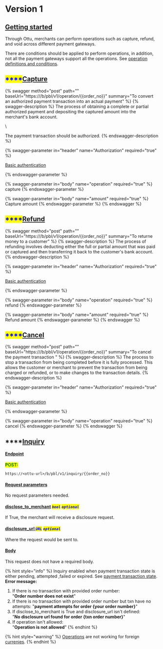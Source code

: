 # Version 1

## [Getting started](version-1.md#getting-started)

Through Ottu, merchants can perform operations such as capture, refund, and void across different payment gateways.

There are conditions should be applied to perform operations, in addition, not all the payment gateways support all the operations. See [operation definitions and conditions](../../../user-guide/payment-gateway.md#operation-definitions-and-conditions).

## <mark style="color:blue;">****</mark>[**Capture**](version-1.md#capture)

{% swagger method="post" path="" baseUrl="https://<ottu-url>/b/pbl/v1/operation/{{order_no}}" summary="To convert an authorized payment transaction into an actual payment" %}
{% swagger-description %}
The process of obtaining a complete or partial authorized payment and depositing the captured amount into the merchant's bank account.

\


The payment transaction should be authorized.
{% endswagger-description %}

{% swagger-parameter in="header" name="Authorization" required="true" %}


[Basic authentication](../authentication.md#basic-authentication)


{% endswagger-parameter %}

{% swagger-parameter in="body" name="operation" required="true" %}
capture
{% endswagger-parameter %}

{% swagger-parameter in="body" name="amount" required="true" %}
Capture amount
{% endswagger-parameter %}
{% endswagger %}

## <mark style="color:blue;">****</mark>[**Refund**](version-1.md#refund)

{% swagger method="post" path="" baseUrl="https://<ottu-url>/b/pbl/v1/operation/{{order_no}}" summary="To returne money to a customer" %}
{% swagger-description %}
The process of refunding involves deducting either the full or partial amount that was paid or captured and then transferring it back to the customer's bank account.
{% endswagger-description %}

{% swagger-parameter in="header" name="Authorization" required="true" %}


[Basic authentication](../authentication.md#basic-authentication)


{% endswagger-parameter %}

{% swagger-parameter in="body" name="operation" required="true" %}
refund
{% endswagger-parameter %}

{% swagger-parameter in="body" name="amount" required="true" %}
Refund amount
{% endswagger-parameter %}
{% endswagger %}

## <mark style="color:blue;">****</mark>[**Cancel**](version-1.md#cancel)

{% swagger method="post" path="" baseUrl="https://<ottu-url>/b/pbl/v1/operation/{{order_no}}" summary="To cancel the payment transaction " %}
{% swagger-description %}
The process to stop a transaction from being completed before it is fully processed. This allows the customer or merchant to prevent the transaction from being charged or refunded, or to make changes to the transaction details.
{% endswagger-description %}

{% swagger-parameter in="header" name="Authorization" required="true" %}


[Basic authentication](../authentication.md#basic-authentication)


{% endswagger-parameter %}

{% swagger-parameter in="body" name="operation" required="true" %}
cancel
{% endswagger-parameter %}
{% endswagger %}

## ****[**Inquiry**](version-1.md#inquiry)

#### [Endpoint](version-1.md#endpoint-3)

<mark style="color:green;">**POST:**</mark>

```url
https://<ottu-url>/b/pbl/v1/inquiry/{{order_no}}
```

#### ****[**Request parameters**](version-1.md#request-parameters-3)****

No request parameters needed.

#### [disclose\_to\_merchant](version-1.md#disclose\_to\_merchant-bool-optional) _<mark style="color:blue;">`bool`</mark>_ <mark style="color:blue;"></mark><mark style="color:blue;"></mark> <mark style="color:blue;"></mark>_<mark style="color:blue;">`optional`</mark>_

If True, the merchant will receive a disclosure request.

#### [disclosure\_url  ](version-1.md#disclosure\_url-url-optional)_<mark style="color:blue;">`URL`</mark>_ <mark style="color:blue;"></mark><mark style="color:blue;"></mark> <mark style="color:blue;"></mark>_<mark style="color:blue;">`optional`</mark>_

Where the request would be sent to.

#### ****[**Body**](version-1.md#body-3)****

This request does not have a required body.

{% hint style="info" %}
Inquiry enabled when payment transaction state is either pending, attempted ,failed or expired. See [payment transaction state](../../../user-guide/payment-tracking.md#states-of-parent-payment-transaction).\
**Error message:**

1. If there is no transaction with provided order number:\
   "**Order number does not exist**"
2. If there is no transaction with provided order number but txn have no attempts: "**payment attempts for order {your order number}**"
3. If disclose\_to\_merchant is True and disclosure\_url isn't defined: \
   "**No disclosure url found for order {txn order number}**"
4. If operation isn't allowed: \
   "**Operation is not allowed**"
{% endhint %}

{% hint style="warning" %}
[Operations](./) are not working for foreign [currenies](../../../user-guide/currencies.md).&#x20;
{% endhint %}
